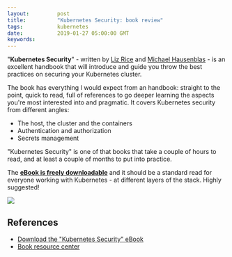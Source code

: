 ```yaml
---
layout:         post
title:          "Kubernetes Security: book review"
tags:           kubernetes
date:           2019-01-27 05:00:00 GMT
keywords:
---
```


"**Kubernetes Security**" - written by [Liz Rice](https://twitter.com/lizrice) and [Michael Hausenblas](https://twitter.com/mhausenblas) - is an excellent handbook that will introduce and guide you throw the best practices on securing your Kubernetes cluster.

The book has everything I would expect from an handbook: straight to the point, quick to read, full of references to go deeper learning the aspects you're most interested into and pragmatic. It covers Kubernetes security from different angles:

- The host, the cluster and the containers
- Authentication and authorization
- Secrets management

"Kubernetes Security" is one of that books that take a couple of hours to read, and at least a couple of months to put into practice.

The [**eBook is freely downloadable**](https://info.aquasec.com/kubernetes-security) and it should be a standard read for everyone working with Kubernetes - at different layers of the stack. Highly suggested!

[![](https://kubernetes-security.info/assets/img/cover.png)](https://info.aquasec.com/kubernetes-security)


## References

- [Download the "Kubernetes Security" eBook](https://info.aquasec.com/kubernetes-security)
- [Book resource center](https://kubernetes-security.info/)
